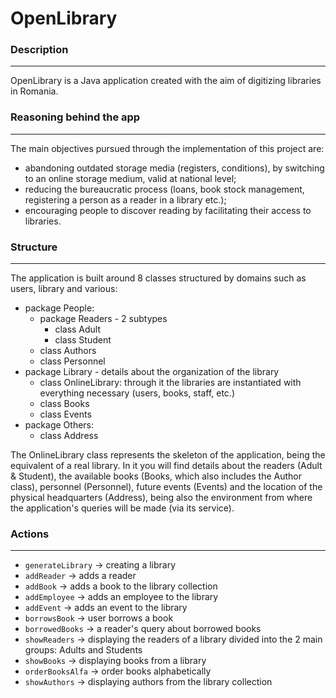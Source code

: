 # OpenLibrary

### Description

---

OpenLibrary is a Java application created with the aim of digitizing libraries in Romania. 

### Reasoning behind the app 

---

The main objectives pursued through the implementation of this project are:
 - abandoning outdated storage media (registers, conditions), by switching to an online storage medium, valid at national level;
 - reducing the bureaucratic process (loans, book stock management, registering a person as a reader in a library etc.);
 - encouraging people to discover reading by facilitating their access to libraries.

### Structure

---

The application is built around 8 classes structured by domains such as users, library and various:
 - package People:
      - package Readers - 2 subtypes
         - class Adult
         - class Student
      - class Authors
      - class Personnel
 - package Library - details about the organization of the library
      - class OnlineLibrary: through it the libraries are instantiated with everything necessary (users, books, staff, etc.)
      - class Books
      - class Events
 - package Others:
      - class Address
 
The OnlineLibrary class represents the skeleton of the application, being the equivalent of a real library. In it you will find details about the readers (Adult & Student), the available books (Books, which also includes the Author class), personnel (Personnel), future events (Events) and the location of the physical headquarters (Address), being also the environment from where the application's queries will be made (via its service).
 
### Actions

---

 - `generateLibrary` -> creating a library 
 - `addReader` -> adds a reader 
 - `addBook` -> adds a book to the library collection 
 - `addEmployee` -> adds an employee to the library 
 - `addEvent` -> adds an event to the library 
 - `borrowsBook` -> user borrows a book 
 - `borrowedBooks` -> a reader's query about borrowed books 
 - `showReaders` -> displaying the readers of a library divided into the 2 main groups: Adults and Students 
 - `showBooks` -> displaying books from a library 
 - `orderBooksAlfa` -> order books alphabetically 
 - `showAuthors` -> displaying authors from the library collection 

